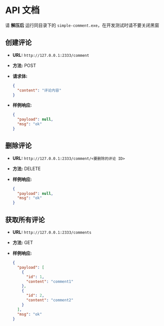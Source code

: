 # API 文档

请 **解压后** 运行同目录下的 `simple-comment.exe`，在开发测试时请不要关闭黑窗

## 创建评论

- **URL:** `http://127.0.0.1:2333/comment`

- **方法:** POST

- **请求体:**

  ```json
  {
    "content": "评论内容"
  }
  ```

- **样例响应:**

  ```json
  {
    "payload": null,
    "msg": "ok"
  }
  ```

## 删除评论

- **URL:** `http://127.0.0.1:2333/comment/<要删除的评论 ID>`

- **方法:** DELETE

- **样例响应:**

  ```json
  {
    "payload": null,
    "msg": "ok"
  }
  ```

## 获取所有评论

- **URL:** `http://127.0.0.1:2333/comments`

- **方法:** GET

- **样例响应:**

  ```json
  {
    "payload": [
      {
        "id": 1,
        "content": "comment1"
      },
      {
        "id": 2,
        "content": "comment2"
      }
    ],
    "msg": "ok"
  }
  ```
